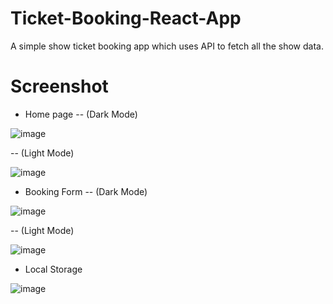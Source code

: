 # Ticket-Booking-React-App
A simple show ticket booking app which uses API to fetch all the show data.

# Screenshot
- Home page
-- (Dark Mode)

![image](https://github.com/shristi-bhushan/Ticket-Booking-React-App/assets/91663297/d2f2b235-3e53-433a-b6f4-3dfdb0ffceba)

-- (Light Mode)

![image](https://github.com/shristi-bhushan/Ticket-Booking-React-App/assets/91663297/1583cafa-1ce6-4385-972e-28024acb2a9e)

- Booking Form
-- (Dark Mode)

![image](https://github.com/shristi-bhushan/Ticket-Booking-React-App/assets/91663297/581c5a11-6df6-48f3-8d33-b2a08b9400da)

-- (Light Mode)


![image](https://github.com/shristi-bhushan/Ticket-Booking-React-App/assets/91663297/8c447ea4-b1b2-4146-9e07-6b9328ac06c4)

- Local Storage


![image](https://github.com/shristi-bhushan/Ticket-Booking-React-App/assets/91663297/578deab4-7479-4b30-9485-d17362a8efbf)


